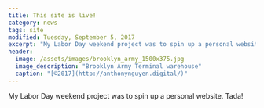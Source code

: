 ```yaml
---
title: This site is live!
category: news
tags: site
modified: Tuesday, September 5, 2017
excerpt: "My Labor Day weekend project was to spin up a personal website. Tada!"
header:
  image: /assets/images/brooklyn_army_1500x375.jpg
  image_description: "Brooklyn Army Terminal warehouse"
  caption: "[©2017](http://anthonynguyen.digital/)"
---
```


My Labor Day weekend project was to spin up a personal website. Tada!